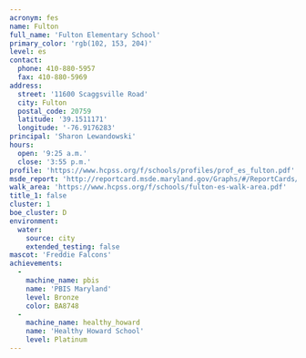 ```yaml
---
acronym: fes
name: Fulton
full_name: 'Fulton Elementary School'
primary_color: 'rgb(102, 153, 204)'
level: es
contact:
  phone: 410-880-5957
  fax: 410-880-5969
address:
  street: '11600 Scaggsville Road'
  city: Fulton
  postal_code: 20759
  latitude: '39.1511171'
  longitude: '-76.9176283'
principal: 'Sharon Lewandowski'
hours:
  open: '9:25 a.m.'
  close: '3:55 p.m.'
profile: 'https://www.hcpss.org/f/schools/profiles/prof_es_fulton.pdf'
msde_report: 'http://reportcard.msde.maryland.gov/Graphs/#/ReportCards/ReportCardSchool/1//1/13/0525/'
walk_area: 'https://www.hcpss.org/f/schools/fulton-es-walk-area.pdf'
title_1: false
cluster: 1
boe_cluster: D
environment:
  water:
    source: city
    extended_testing: false
mascot: 'Freddie Falcons'
achievements:
  -
    machine_name: pbis
    name: 'PBIS Maryland'
    level: Bronze
    color: BA8748
  -
    machine_name: healthy_howard
    name: 'Healthy Howard School'
    level: Platinum
---
```

